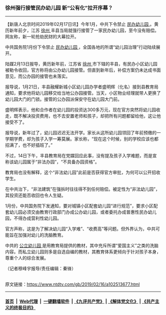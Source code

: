 ### 徐州强行接管民办幼儿园 新“公有化”拉开序幕？
------------------------

<div class="post_content">
 <p>
  【新唐人北京时间2019年02月17日讯】今年1月，中共下令禁止
  <a href="https://www.ntdtv.com/gb/民办幼儿园.htm">
   民办幼儿园
  </a>
  。黄历新年前夕，江苏
  <a href="https://www.ntdtv.com/gb/徐州.htm">
   徐州
  </a>
  丰县当局就强行接管了一家民办幼儿园，至今没有赔偿。网友称，新一轮抢劫民财的大幕拉开。
 </p>
 <p>
  中共国务院1月份下令禁止
  <a href="https://www.ntdtv.com/gb/民办幼儿园.htm">
   民办幼儿园
  </a>
  ，全国各地的所谓“幼儿园治理”行动陆续展开。
 </p>
 <p>
  陆媒2月13日报导，黄历新年前，江苏省
  <a href="https://www.ntdtv.com/gb/徐州.htm">
   徐州
  </a>
  市下辖的丰县，有民办小区幼儿园被勒令收回，官方称将由公办幼儿园接管。但直到新年后，补偿方案仍未达成书面意见，而公办园的接管也未落实。
 </p>
 <p>
  报导说，1月21日，丰县融耀新城小区幼儿园办学者盛明辉（化名）接到县教育局通知，要求他将幼儿园移交给当地公办园接管。当天，小区物业经理就带人更换了幼儿园大门的门锁。接管的公办园派保安守在幼儿园大门前。
 </p>
 <p>
  盛明辉表示，他和合作者在幼儿园的投资达300多万元，现在官方突然将幼儿园收走，既不解决投资费用，也不去安置老师和孩子，却把所有问题都留给他，这让他接受不了。
 </p>
 <p>
  报导说，新年过了，幼儿园迟迟无法开学。家长从这所幼儿园领回了年前预缴的一学期学费，却为孩子入学一筹莫展。家长称，“现在这个时候，别的学校应该也都招满了，也不好插班了。”
 </p>
 <p>
  不过，14日下午，丰县教育局在党媒回应此事，没有提及孩子入学难题，而是宣称该幼儿园属于“非法办园”，“不具备办园资格”。
 </p>
 <p>
  教育局也没有解释，这个“非法幼儿园”此前是否获得官方审批，为何可以公开招收学生。
 </p>
 <p>
  在中共治下，“非法建筑”在强拆时往往得不到任何赔偿。被定性为“非法幼儿园”，其投资还能否收回也令人生疑。
 </p>
 <p>
  1月份，中共国务院下发通知，要对城镇小区配套幼儿园“进行规范”，要求小区配套幼儿园必须交由教育行政部门办成公办幼儿园，或者委托办成普惠性民办幼儿园，不得办成营利性幼儿园。
 </p>
 <p>
  官方声称，这是为了解决幼儿园“入学难”、“收费高”等问题。但外界认为，中共可能旨在加强对幼儿的洗脑教育。
 </p>
 <p>
  中共的
  <a href="https://www.ntdtv.com/gb/公立幼儿园.htm">
   公立幼儿园
  </a>
  是用教育局提供的教材，其中充斥所谓“爱国主义”之类的洗脑内容。而私立幼儿园则多是自选自编的教材，其教育体系更倾向于针对孩子本身，尊重个人的综合发展。
 </p>
 <p>
  （记者穆峰宇报导/责任编辑：秦锋）
 </p>
 <div class="single_ad">
 </div>
</div>

<br/>原文链接：https://www.ntdtv.com/gb/2019/02/16/a102513677.html


------------------------
#### [首页](https://github.com/gfw-breaker/banned-news/blob/master/README.md) &nbsp;|&nbsp; [Web代理](https://github.com/labour-camp/helloworld) &nbsp;|&nbsp; [一键翻墙软件](https://github.com/gfw-breaker/nogfw/blob/master/README.md) &nbsp;| [《九评共产党》](https://github.com/gfw-breaker/9ping.md/blob/master/README.md#九评之一评共产党是什么) | [《解体党文化》](https://github.com/gfw-breaker/jtdwh.md/blob/master/README.md) | [《共产主义的终极目的》](https://github.com/gfw-breaker/gczydzjmd.md/blob/master/README.md)

